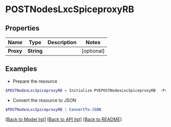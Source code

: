 # POSTNodesLxcSpiceproxyRB
## Properties

Name | Type | Description | Notes
------------ | ------------- | ------------- | -------------
**Proxy** | **String** |  | [optional] 

## Examples

- Prepare the resource
```powershell
$POSTNodesLxcSpiceproxyRB = Initialize-PVEPOSTNodesLxcSpiceproxyRB  -Proxy null
```

- Convert the resource to JSON
```powershell
$POSTNodesLxcSpiceproxyRB | ConvertTo-JSON
```

[[Back to Model list]](../README.md#documentation-for-models) [[Back to API list]](../README.md#documentation-for-api-endpoints) [[Back to README]](../README.md)

